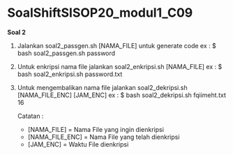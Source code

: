 # SoalShiftSISOP20_modul1_C09



**Soal 2**
1. Jalankan soal2_passgen.sh [NAMA_FILE] untuk generate code
   ex :
   $ bash soal2_passgen.sh password
   
2. Untuk enkripsi nama file jalankan soal2_enkripsi.sh [NAMA_FILE]
   ex :
   $ bash soal2_enkripsi.sh password.txt
   
3. Untuk mengembalikan nama file jalankan soal2_dekripsi.sh [NAMA_FILE_ENC] [JAM_ENC]
   ex :
   $ bash soal2_dekripsi.sh fqiimeht.txt 16
   
   Catatan :
   - [NAMA_FILE] = Nama File yang ingin dienkripsi
   - [NAMA_FILE_ENC] = Nama File yang telah dienkripsi
   - [JAM_ENC] = Waktu File dienkripsi

